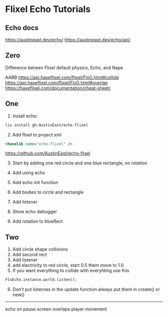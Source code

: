 # Flixel Echo Tutorials

## Echo docs
https://austineast.dev/echo/
https://austineast.dev/echo/api/

## Zero
Difference betwen Flixel default physics, Echo, and Nape

AABB
https://api.haxeflixel.com/flixel/FlxG.html#collide
https://api.haxeflixel.com/flixel/FlxG.html#overlap
https://haxeflixel.com/documentation/cheat-sheet/

## One

1. Install echo:
```sh
lix install gh:AustinEast/echo-flixel
```

2. Add flixel to project.xml
```xml
<haxelib name="echo-flixel" />
```
https://github.com/AustinEast/echo-flixel

3. Start by adding one red circle and one blue rectangle, no rotation

4. Add using echo
5. Add echo init function
6. Add bodies to circle and rectangle
7. Add listener
8. Show echo debugger
9. Add rotation to blueRect

## Two

1. Add circle shape collisions
2. Add second rect
3. Add listener
4. add elactricity to red circle, start 0.5 them move to 1.0
5. If you want everything to collide with everyhting use this
```haxe
FlxEcho.instance.world.listen();
```

6. Don't put listernes in the update function always put them in create() or new()

---
echo on pause screen
overlaps
player movement